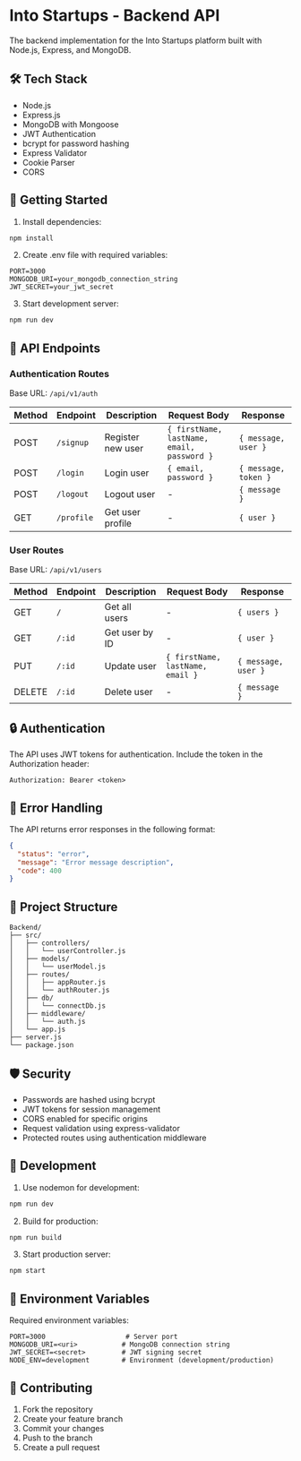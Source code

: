 # Into Startups - Backend API

The backend implementation for the Into Startups platform built with Node.js, Express, and MongoDB.

## 🛠️ Tech Stack

- Node.js
- Express.js
- MongoDB with Mongoose
- JWT Authentication
- bcrypt for password hashing
- Express Validator
- Cookie Parser
- CORS

## 🚀 Getting Started

1. Install dependencies:
```bash
npm install
```

2. Create .env file with required variables:
```env
PORT=3000
MONGODB_URI=your_mongodb_connection_string
JWT_SECRET=your_jwt_secret
```

3. Start development server:
```bash
npm run dev
```

## 📡 API Endpoints

### Authentication Routes
Base URL: `/api/v1/auth`

| Method | Endpoint | Description | Request Body | Response |
|--------|----------|-------------|--------------|-----------|
| POST | `/signup` | Register new user | `{ firstName, lastName, email, password }` | `{ message, user }` |
| POST | `/login` | Login user | `{ email, password }` | `{ message, token }` |
| POST | `/logout` | Logout user | - | `{ message }` |
| GET | `/profile` | Get user profile | - | `{ user }` |

### User Routes
Base URL: `/api/v1/users`

| Method | Endpoint | Description | Request Body | Response |
|--------|----------|-------------|--------------|-----------|
| GET | `/` | Get all users | - | `{ users }` |
| GET | `/:id` | Get user by ID | - | `{ user }` |
| PUT | `/:id` | Update user | `{ firstName, lastName, email }` | `{ message, user }` |
| DELETE | `/:id` | Delete user | - | `{ message }` |

## 🔒 Authentication

The API uses JWT tokens for authentication. Include the token in the Authorization header:

```
Authorization: Bearer <token>
```

## 🧪 Error Handling

The API returns error responses in the following format:

```json
{
  "status": "error",
  "message": "Error message description",
  "code": 400
}
```

## 📁 Project Structure

```
Backend/
├── src/
│   ├── controllers/
│   │   └── userController.js
│   ├── models/
│   │   └── userModel.js
│   ├── routes/
│   │   ├── appRouter.js
│   │   └── authRouter.js
│   ├── db/
│   │   └── connectDb.js
│   ├── middleware/
│   │   └── auth.js
│   └── app.js
├── server.js
└── package.json
```

## 🛡️ Security

- Passwords are hashed using bcrypt
- JWT tokens for session management
- CORS enabled for specific origins
- Request validation using express-validator
- Protected routes using authentication middleware

## 🔧 Development

1. Use nodemon for development:
```bash
npm run dev
```

2. Build for production:
```bash
npm run build
```

3. Start production server:
```bash
npm start
```

## 📝 Environment Variables

Required environment variables:

```env
PORT=3000                    # Server port
MONGODB_URI=<uri>           # MongoDB connection string
JWT_SECRET=<secret>         # JWT signing secret
NODE_ENV=development        # Environment (development/production)
```

## 👥 Contributing

1. Fork the repository
2. Create your feature branch
3. Commit your changes
4. Push to the branch
5. Create a pull request
